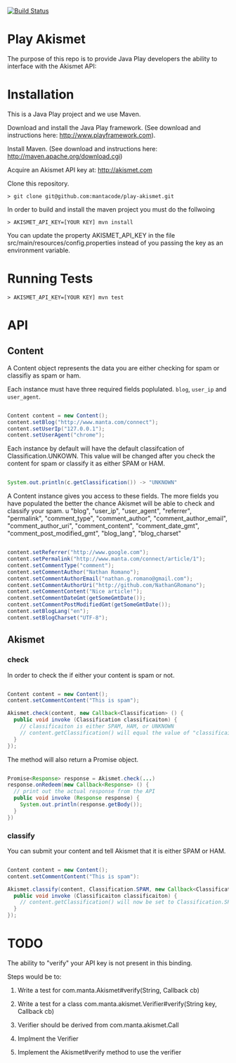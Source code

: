 [![Build Status](https://travis-ci.org/mantacode/play-akismet.svg?branch=master)](https://travis-ci.org/mantacode/play-akismet)

# Play Akismet

The purpose of this repo is to provide Java Play developers the ability to interface with the Akismet API:

# Installation

This is a Java Play project and we use Maven.

Download and install the Java Play framework.  (See download and instructions here: http://www.playframework.com).

Install Maven.  (See download and instructions here: http://maven.apache.org/download.cgi)

Acquire an Akismet API key at: http://akismet.com

Clone this repository.  

    > git clone git@github.com:mantacode/play-akismet.git

In order to build and install the maven project you must do the follwoing

    > AKISMET_API_KEY=[YOUR KEY] mvn install

You can update the property AKISMET_API_KEY in the file src/main/resources/config.properties instead of you passing the key as an environment variable.

# Running Tests

    > AKISMET_API_KEY=[YOUR KEY] mvn test

# API

## Content

A Content object represents the data you are either checking for spam or classifiy as spam or ham.

Each instance must have three required fields poplulated. `blog`, `user_ip` and `user_agent`. 

```java

Content content = new Content();
content.setBlog("http://www.manta.com/connect");
content.setUserIp("127.0.0.1");
content.setUserAgent("chrome");

```

Each instance by default will have the default classifcation of Classification.UNKOWN.  This value will be changed
after you check the content for spam or classify it as either SPAM or HAM.

```java

System.out.println(c.getClassification()) -> "UNKNOWN"

```

A Content instance gives you access to these fields.  The more fields you have populated the better the chance Akismet
will be able to check and classify your spam.
u
  "blog",
  "user_ip",
  "user_agent",
  "referrer", 
  "permalink",
  "comment_type",
  "comment_author",
  "comment_author_email",
  "comment_author_uri",
  "comment_content",
  "comment_date_gmt",
  "comment_post_modified_gmt",
  "blog_lang",
  "blog_charset"

```java

content.setReferrer("http://www.google.com");
content.setPermalink("http://www.manta.com/connect/article/1");
content.setCommentType("comment");
content.setCommentAuthor("Nathan Romano");
content.setCommentAuthorEmail("nathan.g.romano@gmail.com");
content.setCommentAuthorUri("http://github.com/NathanGRomano");
content.setCommentContent("Nice article!");
content.setCommentDateGmt(getSomeGmtDate());
content.setCommentPostModifiedGmt(getSomeGmtDate());
content.setBlogLang("en");
content.setBlogCharset("UTF-8");

```

## Akismet

### check

In order to check the if either your content is spam or not.

```java

Content content = new Content();
content.setCommentContent("This is spam");

Akismet.check(content, new Callback<Classification> () {
  public void invoke (Classification classificaiton) {
    // classificaiton is either SPAM, HAM, or UNKNOWN
    // content.getClassification() will equal the value of "classificaiton"
  }
});

```

The method will also return a Promise<Response> object.

```java

Promise<Response> response = Akismet.check(...)
response.onRedeem(new Callback<Response> () {
  // print out the actual response from the API
  public void invoke (Response response) {
    System.out.println(response.getBody());
  }
})

```

### classify

You can submit your content and tell Akismet that it is either SPAM or HAM.

```java

Content content = new Content();
content.setCommentContent("This is spam"):

Akismet.classify(content, Classification.SPAM, new Callback<Classification> () {
  public void invoke (Classificaiton classificaiton) {
    // content.getClassification() will now be set to Classification.SPAM
  }
});

```

# TODO

The ability to "verify" your API key is not present in this binding.

Steps would be to:

1) Write a test for com.manta.Akismet#verify(String, Callback<Boolean> cb)

2) Write a test for a class com.manta.akismet.Verifier#verify(String key, Callback<Boolean> cb)

3) Verifier should be derived from com.manta.akismet.Call

4) Implment the Verifier

5) Implement the Akismet#verify method to use the verifier
